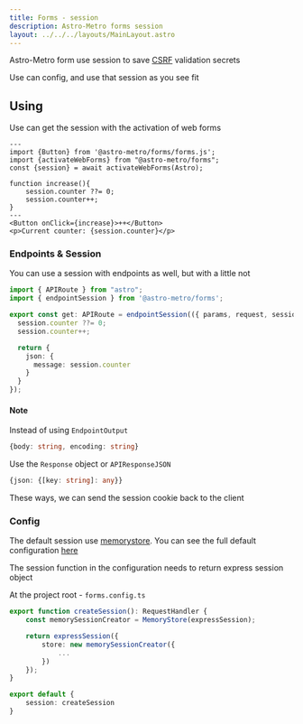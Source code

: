 ```yaml
---
title: Forms - session
description: Astro-Metro forms session
layout: ../../../layouts/MainLayout.astro
---
```


Astro-Metro form use session to save [CSRF](https://developer.mozilla.org/en-US/docs/Glossary/CSRF) validation secrets

Use can config, and use that session as you see fit
## Using

Use can get the session with the activation of web forms
```astro
---
import {Button} from '@astro-metro/forms/forms.js';
import {activateWebForms} from "@astro-metro/forms";
const {session} = await activateWebForms(Astro);

function increase(){
    session.counter ??= 0;
    session.counter++;
}
---
<Button onClick={increase}>++</Button>
<p>Current counter: {session.counter}</p>
```
### Endpoints & Session

You can use a session with endpoints as well, but with a little not
```ts
import { APIRoute } from "astro";
import { endpointSession } from '@astro-metro/forms';

export const get: APIRoute = endpointSession(({ params, request, session }) => {
  session.counter ??= 0;
  session.counter++;

  return {
    json: {
      message: session.counter
    }
  }
});
```
#### Note
Instead of using `EndpointOutput` 
```ts
{body: string, encoding: string}
```
Use the `Response` object or `APIResponseJSON`
```ts
{json: {[key: string]: any}}
```
These ways, we can send the session cookie back to the client

### Config

The default session use [memorystore](https://www.npmjs.com/package/memorystore).
You can see the full default configuration [here](https://github.com/astro-metro/metro-forms/blob/main/packages/forms/src/session/default-session.ts) 

The session function in the configuration needs to return express session object

At the project root - `forms.config.ts`
```ts
export function createSession(): RequestHandler {
    const memorySessionCreator = MemoryStore(expressSession);

    return expressSession({
        store: new memorySessionCreator({
            ...
        })
    });
}

export default {
    session: createSession
}
```